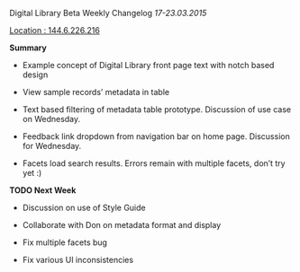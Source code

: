 Digital Library Beta Weekly Changelog
*17-23.03.2015*


[Location : 144.6.226.216](http://144.6.226.216)


**Summary**

* Example concept of Digital Library front page text with notch based design

* View sample records’ metadata in table

* Text based filtering of metadata table prototype.  Discussion of use case on Wednesday.

* Feedback link dropdown from navigation bar on home page.  Discussion for Wednesday.

* Facets load search results.  Errors remain with multiple facets, don’t try yet :)


**TODO Next Week**

* Discussion on use of Style Guide

* Collaborate with Don on metadata format and display 

* Fix multiple facets bug

* Fix various UI inconsistencies


